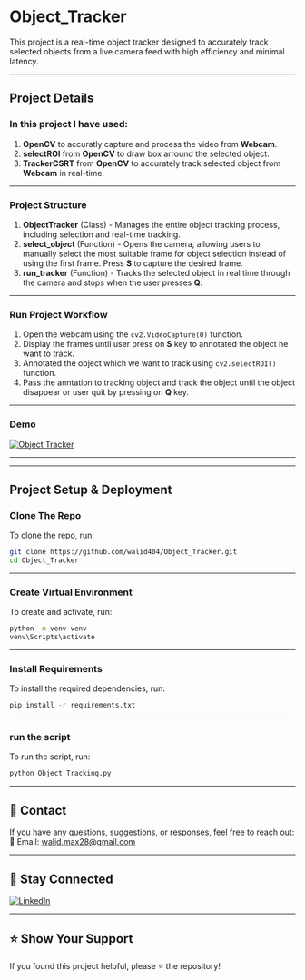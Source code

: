 # Object_Tracker
This project is a real-time object tracker designed to accurately track selected objects from a live camera feed with high efficiency and minimal latency. 

---

## Project Details
### In this project I have used:
1. **OpenCV** to accuratly capture and process the video from **Webcam**.
2. **selectROI** from **OpenCV** to draw box arround the selected object.
3. **TrackerCSRT** from **OpenCV** to accurately track selected object from **Webcam** in real-time.

---

### Project Structure
1. **ObjectTracker** (Class) - Manages the entire object tracking process, including selection and real-time tracking.
2. **select_object** (Function) - Opens the camera, allowing users to manually select the most suitable frame for object selection instead of using the first frame. Press **S** to capture the desired frame.
3. **run_tracker** (Function) - Tracks the selected object in real time through the camera and stops when the user presses **Q**.

---

### Run Project Workflow
1. Open the webcam using the ```cv2.VideoCapture(0)``` function.
2. Display the frames until user press on **S** key to annotated the object he want to track.
3. Annotated the object which we want to track using ```cv2.selectROI()``` function.
4. Pass the anntation to tracking object and track the object until the object disappear or user quit by pressing on **Q** key.

---

### Demo
[![Object Tracker](https://img.youtube.com/vi/Dqc9c8Rdv0w/0.jpg)](https://www.youtube.com/watch?v=Dqc9c8Rdv0w)

---
---

## Project Setup & Deployment

### Clone The Repo
To clone the repo, run:

```bash
git clone https://github.com/walid404/Object_Tracker.git
cd Object_Tracker
```

---

### Create Virtual Environment
To create and activate, run:
```bash
python -m venv venv
venv\Scripts\activate
```

---

### Install Requirements

To install the required dependencies, run:

```bash
pip install -r requirements.txt
```

---

### run the script
To run the script, run:
```bash
python Object_Tracking.py
```

---

## 📩 Contact  
If you have any questions, suggestions, or responses, feel free to reach out:  
📧 Email: [walid.max28@gmail.com](mailto:walid.max28@gmail.com)  

---

## 📌 Stay Connected  
[![LinkedIn](https://img.shields.io/badge/LinkedIn-Profile-blue?logo=linkedin)](https://www.linkedin.com/in/waleed-shaban-17170924a/)  


---

## ⭐ Show Your Support  
If you found this project helpful, please ⭐ the repository!  
